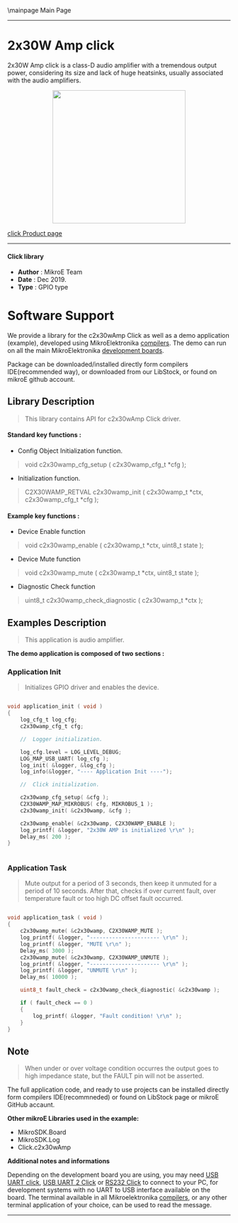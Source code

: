 \mainpage Main Page
 
 
---
# 2x30W Amp click

2x30W Amp click is a class-D audio amplifier with a tremendous output power, considering its size and lack of huge heatsinks, usually associated with the audio amplifiers. 

<p align="center">
  <img src="https://download.mikroe.com/images/click_for_ide/2x30wamp_click.png" height=300px>
</p>

[click Product page](https://www.mikroe.com/2x30w-amp-click)

---


#### Click library 

- **Author**        : MikroE Team
- **Date**          : Dec 2019.
- **Type**          : GPIO type


# Software Support

We provide a library for the c2x30wAmp Click 
as well as a demo application (example), developed using MikroElektronika 
[compilers](https://shop.mikroe.com/compilers). 
The demo can run on all the main MikroElektronika [development boards](https://shop.mikroe.com/development-boards).

Package can be downloaded/installed directly form compilers IDE(recommended way), or downloaded from our LibStock, or found on mikroE github account. 

## Library Description

> This library contains API for c2x30wAmp Click driver.

#### Standard key functions :

- Config Object Initialization function.
> void c2x30wamp_cfg_setup ( c2x30wamp_cfg_t *cfg ); 
 
- Initialization function.
> C2X30WAMP_RETVAL c2x30wamp_init ( c2x30wamp_t *ctx, c2x30wamp_cfg_t *cfg );

#### Example key functions :

- Device Enable function
> void c2x30wamp_enable ( c2x30wamp_t *ctx, uint8_t state );
 
- Device Mute function
> void c2x30wamp_mute ( c2x30wamp_t *ctx, uint8_t state );

- Diagnostic Check function
> uint8_t c2x30wamp_check_diagnostic ( c2x30wamp_t *ctx );

## Examples Description

> This application is audio amplifier.

**The demo application is composed of two sections :**

### Application Init 

> Initializes GPIO driver and enables the device.

```c

void application_init ( void )
{
    log_cfg_t log_cfg;
    c2x30wamp_cfg_t cfg;

    //  Logger initialization.

    log_cfg.level = LOG_LEVEL_DEBUG;
    LOG_MAP_USB_UART( log_cfg );
    log_init( &logger, &log_cfg );
    log_info(&logger, "---- Application Init ----");

    //  Click initialization.

    c2x30wamp_cfg_setup( &cfg );
    C2X30WAMP_MAP_MIKROBUS( cfg, MIKROBUS_1 );
    c2x30wamp_init( &c2x30wamp, &cfg );

    c2x30wamp_enable( &c2x30wamp, C2X30WAMP_ENABLE );
    log_printf( &logger, "2x30W AMP is initialized \r\n" );
    Delay_ms( 200 );
}
  
```

### Application Task

> Mute output for a period of 3 seconds, then keep it unmuted for a period of 10 seconds. 
> After that, checks if over current fault, over temperature fault or too high DC offset fault occurred.

```c

void application_task ( void )
{
    c2x30wamp_mute( &c2x30wamp, C2X30WAMP_MUTE );
    log_printf( &logger, "---------------------- \r\n" );
    log_printf( &logger, "MUTE \r\n" );
    Delay_ms( 3000 );
    c2x30wamp_mute( &c2x30wamp, C2X30WAMP_UNMUTE );
    log_printf( &logger, "---------------------- \r\n" );
    log_printf( &logger, "UNMUTE \r\n" );
    Delay_ms( 10000 );

    uint8_t fault_check = c2x30wamp_check_diagnostic( &c2x30wamp );

    if ( fault_check == 0 )
    {
        log_printf( &logger, "Fault condition! \r\n" );
    }
} 

```

## Note

> When under or over voltage condition occurres the output goes to high impedance state,
> but the FAULT pin will not be asserted.

The full application code, and ready to use projects can be  installed directly form compilers IDE(recommneded) or found on LibStock page or mikroE GitHub accaunt.

**Other mikroE Libraries used in the example:** 

- MikroSDK.Board
- MikroSDK.Log
- Click.c2x30wAmp

**Additional notes and informations**

Depending on the development board you are using, you may need 
[USB UART click](https://shop.mikroe.com/usb-uart-click), 
[USB UART 2 Click](https://shop.mikroe.com/usb-uart-2-click) or 
[RS232 Click](https://shop.mikroe.com/rs232-click) to connect to your PC, for 
development systems with no UART to USB interface available on the board. The 
terminal available in all Mikroelektronika 
[compilers](https://shop.mikroe.com/compilers), or any other terminal application 
of your choice, can be used to read the message.



---
